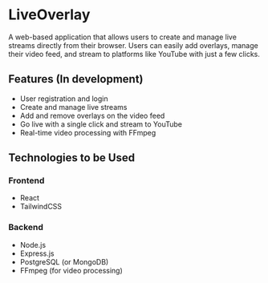 # LiveOverlay
A web-based application that allows users to create and manage live streams directly from their browser. Users can easily add overlays, manage their video feed, and stream to platforms like YouTube with just a few clicks.

## Features (In development)

- User registration and login
- Create and manage live streams
- Add and remove overlays on the video feed
- Go live with a single click and stream to YouTube
- Real-time video processing with FFmpeg

## Technologies to be Used

### Frontend
- React
- TailwindCSS

### Backend
- Node.js
- Express.js
- PostgreSQL (or MongoDB)
- FFmpeg (for video processing)
